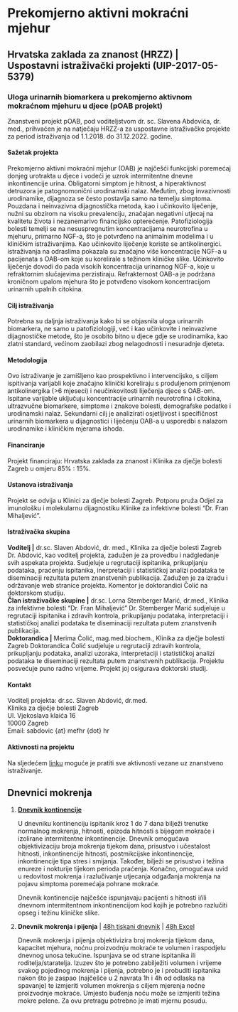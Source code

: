 # Prekomjerno aktivni mokraćni mjehur

## Hrvatska zaklada za znanost (HRZZ) | Uspostavni istraživački projekti (UIP-2017-05-5379)

### Uloga urinarnih biomarkera u prekomjerno aktivnom mokraćnom mjehuru u djece (pOAB projekt)

Znanstveni projekt pOAB, pod voditeljstvom dr. sc. Slavena Abdovića, dr. med., prihvaćen je na natječaju HRZZ-a za uspostavne istraživačke projekte za period istraživanja od 1.1.2018. do 31.12.2022. godine.

#### Sažetak projekta

Prekomjerno aktivni mokraćni mjehur (OAB) je najčešći funkcijski poremećaj donjeg urotrakta u djece i vodeći je uzrok intermitentne dnevne inkontinencije urina. Obligatorni simptom je hitnost, a hiperaktivnost detruzora je patognomonični urodinamski nalaz. Međutim, zbog invazivnosti urodinamike, dijagnoza se često postavlja samo na temelju simptoma. Pouzdana i neinvazivna dijagnostička metoda, kao i učinkovito liječenje, nužni su obzirom na visoku prevalenciju, značajan negativni utjecaj na kvalitetu života i nezanemarivo financijsko opterećenje. Patofiziologija bolesti temelji se na nesuspregnutim koncentracijama neurotrofina u mjehuru, primarno NGF-a, što je potvrđeno na animalnim modelima i u kliničkim istraživanjima. Kao učinkovito liječenje koriste se antikolinergici. istraživanja na odraslima pokazala su značajno više koncentracije NGF-a u pacijenata s OAB-om koje su korelirale s težinom kliničke slike. Učinkovito liječenje dovodi do pada visokih koncentracija urinarnog NGF-a, koje u refraktornim slučajevima perzistiraju. Refrakternost OAB-a je podržana kroničnom upalom mjehura što je potvrđeno visokom koncentracijom urinarnih upalnih citokina.

#### Cilj istraživanja

Potrebna su daljnja istraživanja kako bi se objasnila uloga urinarnih biomarkera, ne samo u patofiziologiji, već i kao učinkovite i neinvazivne dijagnostičke metode, što je osobito bitno u djece gdje se urodinamika, kao zlatni standard, većinom zaobilazi zbog nelagodnosti i nesuradnje djeteta.

#### Metodologija

Ovo istraživanje je zamišljeno kao prospektivno i intervencijsko, s ciljem ispitivanja varijabli koje značajno klinički koreliraju s produljenom primjenom antikolinergika (>6 mjeseci) i neučinkovitosti liječenja djece s OAB-om. Ispitane varijable uključuju koncentracije urinarnih neurotrofina i citokina, ultrazvučne biomarkere, simptome i znakove bolesti, demografske podatke i urodinamski nalaz. Sekundarni cilj je analizirati osjetljivost i specifičnost urinarnih biomarkera u dijagnostici i liječenju OAB-a u usporedbi s nalazom urodinamike i kliničkim mjerama ishoda.

#### Financiranje

Projekt financiraju: Hrvatska zaklada za znanost i Klinika za dječje bolesti Zagreb u omjeru 85% : 15%.

#### Ustanova istraživanja

Projekt se odvija u Klinici za dječje bolesti Zagreb. Potporu pruža Odjel za imunološku i molekularnu dijagnostiku Klinike za infektivne bolesti “Dr. Fran Mihaljević”.

#### Istraživačka skupina

**Voditelj |** dr.sc. Slaven Abdović, dr. med., Klinika za dječje bolesti Zagreb Dr. Abdović, kao voditelj projekta, zadužen je za provedbu i nadgledanje svih aspekata projekta. Sudjeluje u regrutaciji ispitanika, prikupljanju podataka, praćenju ispitanika, inerpretaciji i statističkoj analizi podataka te diseminaciji rezultata putem znanstvenih publikacija. Zadužen je za izradu i održavanje web stranice projekta. Komentor je doktorandici Čolić na doktorskom studiju.\
**Član istraživačke skupine |** dr.sc. Lorna Stemberger Marić, dr.med., Klinika za infektivne bolesti “Dr. Fran Mihaljević” Dr. Stemberger Marić sudjeluje u regrutaciji ispitanika i zdravih kontrola, prikupljanju podataka, interpretaciji i statističkoj analizi podataka te diseminaciji rezultata putem znanstvenih publikacija.\
**Doktorandica |** Merima Čolić, mag.med.biochem., Klinika za dječje bolesti Zagreb Doktorandica Čolić sudjeluje u regrutaciji zdravih kontrola, prikupljanju podataka, analizi uzoraka, interpretaciji i statističkoj analizi podataka te diseminaciji rezultata putem znanstvenih publikacija. Projektu posvećuje puno radno vrijeme. Projekt joj osigurava doktorski studij.

#### Kontakt

Voditelj projekta: dr.sc. Slaven Abdović, dr.med.\
Klinika za dječje bolesti Zagreb\
Ul. Vjekoslava klaića 16\
10000 Zagreb\
Email: sabdovic {at} mefhr {dot} hr

#### Aktivnosti na projektu

Na sljedećem [linku](https://drive.google.com/open?id=1eqWqTdB7MzISQYq24q4qvykpQJJgVqNqNyu99lw0p-o) moguće je pratiti sve aktivnosti vezane uz znanstveno istraživanje.

## Dnevnici mokrenja

1.  [**Dnevnik kontinencije**](https://drive.google.com/open?id=1xB0YxZwsMhn7xVbB518o2Ax4ue3W7dL3) &#x20;

    U dnevniku kontinenciju ispitanik kroz 1 do 7 dana bilježi trenutke normalnog mokrenja, hitnosti, epizoda hitnosti s bijegom mokraće i izolirane intermitentne inkontinencije. Dnevnik omogućava objektivizaciju broja mokrenja tijekom dana, prisustvo i učestalost hitnosti, inkontinencije hitnosti, postmikcijske inkontinencije, inkontinencije tipa stres i smijanja. Također, bilježi se prisustvo i težina enureze i nokturije tijekom perioda praćenja. Konačno, omogućava uvid u redovitost mokrenja i razlučivanje utjecanja odgađanja mokrenja na pojavu simptoma poremećaja pohrane mokraće. &#x20;

    Dnevnik kontinencije najčešće ispunjavaju pacijenti s hitnosti i/ili dnevnom intermitentnom inkontinencijom kod kojih je potrebno razlučiti opseg i težinu kliničke slike. &#x20;
2.  **Dnevnik mokrenja i pijenja** | [48h tiskani dnevnik](https://drive.google.com/open?id=1Up\_f-J5tJCjO1kJBTONFFMnF-MXBXkyJ) | [48h Excel](https://drive.google.com/open?id=1eMNe9UeqJHjGoHEKNagK9sCb2fKM3DYs)

    Dnevnik mokrenja i pijenja objektivizira broj mokrenja tijekom dana, kapacitet mjehura, noćnu proizvodnju mokraće te volumen i raspodjelu dnevnog unosa tekućine. Ispunjava se od strane ispitanika ili roditelja/staratelja.  Izuzev što je potrebno zabilježiti volumen i vrijeme svakog pojedinog mokrenja i pijenja, potrebno je i probuditi ispitanika nakon što je zaspao (najčešće u 2 navrata 1h i 4h od odlaska na spavanje) te izmjeriti volumen mokrenja s ciljem mjerenja noćne proizvodnje mokraće. Umjesto buđenja noću može se izmjeriti težina mokre pelene. Za ovu pretragu potrebno je imati mjernu posudu. &#x20;
